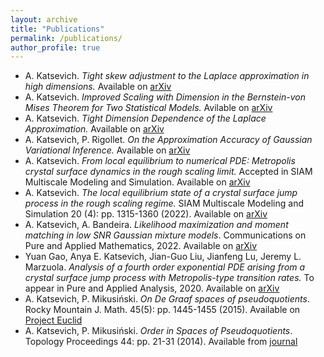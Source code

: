 ```yaml
---
layout: archive
title: "Publications"
permalink: /publications/
author_profile: true
---
```

- A. Katsevich. *Tight skew adjustment to the Laplace approximation in high dimensions.* Available on [arXiv](https://arxiv.org/abs/2306.07262)
- A. Katsevich. *Improved Scaling with Dimension in the Bernstein-von Mises Theorem for Two Statistical Models.* Avilable on [arXiv](https://arxiv.org/abs/2308.06899)
- A. Katsevich. *Tight Dimension Dependence of the Laplace Approximation.* Available on [arXiv](https://arxiv.org/abs/2305.17604) 
- A. Katsevich, P. Rigollet. *On the Approximation Accuracy of Gaussian Variational Inference.* Available on [arXiv](https://arxiv.org/abs/2301.02168)
- A. Katsevich. *From local equilibrium to numerical PDE: Metropolis crystal surface dynamics in the rough scaling limit.* Accepted in SIAM Multiscale Modeling and Simulation. Available on [arXiv](https://arxiv.org/abs/2108.03527)
- A. Katsevich. *The local equilibrium state of a crystal surface jump process in the rough scaling regime.* SIAM Multiscale Modeling and Simulation 20 (4): pp. 1315-1360 (2022). Available on [arXiv](https://arxiv.org/abs/2106.04652)
- A. Katsevich, A. Bandeira. *Likelihood maximization and moment matching in low SNR Gaussian mixture models*. Communications on Pure and Applied Mathematics, 2022. Available on [arXiv](https://arxiv.org/abs/2006.15202)
- Yuan Gao, Anya E. Katsevich, Jian-Guo Liu, Jianfeng Lu, Jeremy L. Marzuola. *Analysis of a fourth order exponential PDE arising from a crystal surface jump process with Metropolis-type transition rates.* To appear in Pure and Applied Analysis, 2020. Available on [arXiv](https://arxiv.org/abs/2003.07236)
-  A. Katsevich, P. Mikusiński. *On De Graaf spaces of pseudoquotients*. Rocky Mountain J. Math. 45(5): pp. 1445-1455 (2015). Available on [Project Euclid](https://projecteuclid.org/journals/rocky-mountain-journal-of-mathematics/volume-45/issue-5/On-De-Graaf-spaces-of-pseudoquotients/10.1216/RMJ-2015-45-5-1445.full)
- A. Katsevich, P. Mikusiński. *Order in Spaces of Pseudoquotients*. Topology Proceedings 44: pp. 21-31 (2014). Available from [journal](http://topology.nipissingu.ca/tp/reprints/v44/tp44003.pdf)
